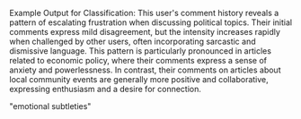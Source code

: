 Example Output for Classification:
This user's comment history reveals a pattern of escalating frustration when discussing political topics.  Their initial comments express mild disagreement, but the intensity increases rapidly when challenged by other users, often incorporating sarcastic and dismissive language.  This pattern is particularly pronounced in articles related to economic policy, where their comments express a sense of anxiety and powerlessness.  In contrast, their comments on articles about local community events are generally more positive and collaborative, expressing enthusiasm and a desire for connection.


"emotional subtleties"


